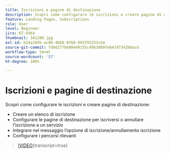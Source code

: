```yaml
---
title: Iscrizioni e pagine di destinazione
description: Scopri come configurare le iscrizioni e creare pagine di destinazione.
feature: Landing Pages, Subscriptions
role: User
level: Beginner
jira: KT-9364
thumbnail: 341280.jpg
exl-id: b2da105b-ec0b-4bb8-8f68-993f92253cb4
source-git-commit: fd9d277be00449155c49b3809fe647d7342b6acd
workflow-type: tm+mt
source-wordcount: '57'
ht-degree: 100%

---
```


# Iscrizioni e pagine di destinazione

Scopri come configurare le iscrizioni e creare pagine di destinazione:

* Creare un elenco di iscrizione
* Configurare le pagine di destinazione per iscriversi o annullare l’iscrizione a un servizio
* Integrare nel messaggio l’opzione di iscrizione/annullamento iscrizione
* Configurare i percorsi rilevanti

>[!VIDEO](https://video.tv.adobe.com/v/341280?quality=12&learn=on){transcript=true}
